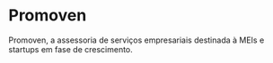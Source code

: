 # Promoven
Promoven, a assessoria de serviços empresariais destinada à MEIs e startups em fase de crescimento.
